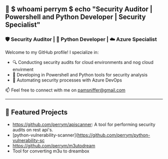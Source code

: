 ## 👋 $ whoami perrym $ echo "Security Auditor | Powershell and Python Developer | Security Specialist"

### 🛡️ Security Auditor | 🐍 Python Developer | ☁️ Azure Specialist

Welcome to my GitHub profile! I specialize in:

- 🔍 Conducting security audits for cloud environments and nog cloud envirment
- 🧰 Developing in Powershell and Python tools for security analysis
- 🚀 Automating security processes with Azure DevOps

📫 Feel free to connect with me on pamsniffer@gmail.com

---

## 📌 Featured Projects

- https://github.com/perrym/apiscanner: A tool for performing security audits on rest api's.
- [python-vulnerability-scanner](https://github.com/perrym/python-vulnerability-sc
- https://github.com/perrym/m3utodream
- Tool for converting m3u to dreambox
